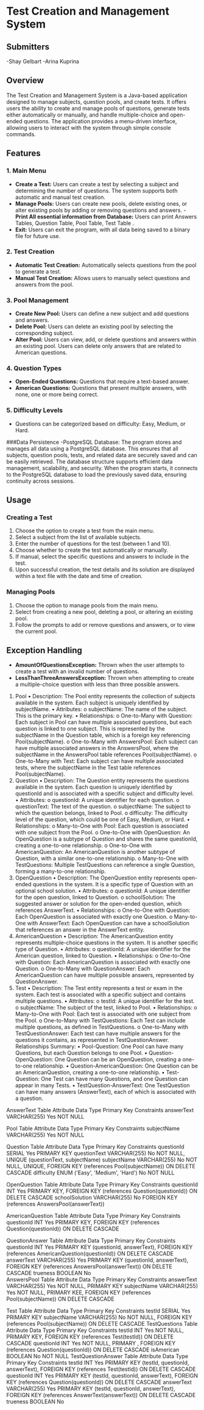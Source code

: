 # Test Creation and Management System
## Submitters
-Shay Gelbart
-Arina Kuprina

## Overview

The Test Creation and Management System is a Java-based application designed to manage subjects, question pools, and create tests. It offers users the ability to create and manage pools of questions, generate tests either automatically or manually, and handle multiple-choice and open-ended questions. The application provides a menu-driven interface, allowing users to interact with the system through simple console commands.

## Features

### 1. Main Menu
- **Create a Test:** Users can create a test by selecting a subject and determining the number of questions. The system supports both automatic and manual test creation.
- **Manage Pools:** Users can create new pools, delete existing ones, or alter existing pools by adding or removing questions and answers.
-**Print All essential information from Database:** Users can print Answers Tables, Question Table, Pool Table, Test Table . 
- **Exit:** Users can exit the program, with all data being saved to a binary file for future use.

### 2. Test Creation
- **Automatic Test Creation:** Automatically selects questions from the pool to generate a test.
- **Manual Test Creation:** Allows users to manually select questions and answers from the pool.

### 3. Pool Management
- **Create New Pool:** Users can define a new subject and add questions and answers.
- **Delete Pool:** Users can delete an existing pool by selecting the corresponding subject.
- **Alter Pool:** Users can view, add, or delete questions and answers within an existing pool.
Users can delete only answers that are related to American questions.

### 4. Question Types
- **Open-Ended Questions:** Questions that require a text-based answer.
- **American Questions:** Questions that present multiple answers, with none, one or more being correct.

### 5. Difficulty Levels
- Questions can be categorized based on difficulty: Easy, Medium, or Hard.

###Data Persistence
-PostgreSQL Database:
The program stores and manages all data using a PostgreSQL database. This ensures that all             subjects, question pools, tests, and related data are securely saved and can be easily retrieved. The database structure supports efficient data management, scalability, and security. When the program starts, it connects to the PostgreSQL database to load the previously saved data, ensuring continuity across sessions.

## Usage

### Creating a Test
1. Choose the option to create a test from the main menu.
2. Select a subject from the list of available subjects.
3. Enter the number of questions for the test (between 1 and 10).
4. Choose whether to create the test automatically or manually.
5. If manual, select the specific questions and answers to include in the test.
6. Upon successful creation, the test details and its solution are displayed within a text file with the date and time of creation.

### Managing Pools
1. Choose the option to manage pools from the main menu.
2. Select from creating a new pool, deleting a pool, or altering an existing pool.
3. Follow the prompts to add or remove questions and answers, or to view the current pool.



## Exception Handling
- **AmountOfQuestionsException:** Thrown when the user attempts to create a test with an invalid number of questions.
- **LessThanThreeAnswersException:** Thrown when attempting to create a multiple-choice question with less than three possible answers.


1. Pool
•	Description: The Pool entity represents the collection of subjects available in the system. Each subject is uniquely identified by subjectName.
•	Attributes:
o	subjectName: The name of the subject. This is the primary key.
•	Relationships:
o	One-to-Many with Question: Each subject in Pool can have multiple associated questions, but each question is linked to one subject. This is represented by the subjectName in the Question table, which is a foreign key referencing Pool(subjectName).
o	One-to-Many with AnswersPool: Each subject can have multiple associated answers in the AnswersPool, where the subjectName in the AnswersPool table references Pool(subjectName).
o	One-to-Many with Test: Each subject can have multiple associated tests, where the subjectName in the Test table references Pool(subjectName).
2. Question
•	Description: The Question entity represents the questions available in the system. Each question is uniquely identified by questionId and is associated with a specific subject and difficulty level.
•	Attributes:
o	questionId: A unique identifier for each question.
o	questionText: The text of the question.
o	subjectName: The subject to which the question belongs, linked to Pool.
o	difficulty: The difficulty level of the question, which could be one of Easy, Medium, or Hard.
•	Relationships:
o	Many-to-One with Pool: Each question is associated with one subject from the Pool.
o	One-to-One with OpenQuestion: An OpenQuestion is a subtype of Question and shares the same questionId, creating a one-to-one relationship.
o	One-to-One with AmericanQuestion: An AmericanQuestion is another subtype of Question, with a similar one-to-one relationship.
o	Many-to-One with TestQuestions: Multiple TestQuestions can reference a single Question, forming a many-to-one relationship.
3. OpenQuestion
•	Description: The OpenQuestion entity represents open-ended questions in the system. It is a specific type of Question with an optional school solution.
•	Attributes:
o	questionId: A unique identifier for the open question, linked to Question.
o	schoolSolution: The suggested answer or solution for the open-ended question, which references AnswerText.
•	Relationships:
o	One-to-One with Question: Each OpenQuestion is associated with exactly one Question.
o	Many-to-One with AnswerText: Each OpenQuestion can have a schoolSolution that references an answer in the AnswerText entity.
4. AmericanQuestion
•	Description: The AmericanQuestion entity represents multiple-choice questions in the system. It is another specific type of Question.
•	Attributes:
o	questionId: A unique identifier for the American question, linked to Question.
•	Relationships:
o	One-to-One with Question: Each AmericanQuestion is associated with exactly one Question.
o	One-to-Many with QuestionAnswer: Each AmericanQuestion can have multiple possible answers, represented by QuestionAnswer.
5. Test
•	Description: The Test entity represents a test or exam in the system. Each test is associated with a specific subject and contains multiple questions.
•	Attributes:
o	testId: A unique identifier for the test.
o	subjectName: The subject of the test, linked to Pool.
•	Relationships:
o	Many-to-One with Pool: Each test is associated with one subject from the Pool.
o	One-to-Many with TestQuestions: Each Test can include multiple questions, as defined in TestQuestions.
o	One-to-Many with TestQuestionAnswer: Each test can have multiple answers for the questions it contains, as represented in TestQuestionAnswer.
Relationships Summary:
•	Pool-Question: One Pool can have many Questions, but each Question belongs to one Pool.
•	Question-OpenQuestion: One Question can be an OpenQuestion, creating a one-to-one relationship.
•	Question-AmericanQuestion: One Question can be an AmericanQuestion, creating a one-to-one relationship.
•	Test-Question: One Test can have many Questions, and one Question can appear in many Tests.
•	TestQuestion-AnswerText: One TestQuestion can have many answers (AnswerText), each of which is associated with a question.


















AnswerText Table
Attribute	Data Type	Primary Key	Constraints
answerText	VARCHAR(255)	Yes	NOT NULL

Pool Table
Attribute	Data Type	Primary Key	Constraints
subjectName	VARCHAR(255)	Yes	NOT NULL

Question Table
Attribute	Data Type	Primary Key	Constraints
questionId	SERIAL	Yes	PRIMARY KEY
questionText	VARCHAR(255)	No	NOT NULL, UNIQUE (questionText, subjectName)
subjectName	VARCHAR(255)	No	NOT NULL, UNIQUE, FOREIGN KEY (references Pool(subjectName)) ON DELETE CASCADE
difficulty	ENUM ('Easy', 'Medium', 'Hard')	No	NOT NULL

OpenQuestion Table
Attribute	Data Type	Primary Key	Constraints
questionId	INT	Yes	PRIMARY KEY, FOREIGN KEY (references Question(questionId)) ON DELETE CASCADE
schoolSolution	VARCHAR(255)	No	FOREIGN KEY (references AnswersPool(answerText))



AmericanQuestion Table
Attribute	Data Type	Primary Key	Constraints
questionId	INT	Yes	PRIMARY KEY, FOREIGN KEY (references Question(questionId)) ON DELETE CASCADE

QuestionAnswer Table
Attribute	Data Type	Primary Key	Constraints
questionId	INT	Yes	PRIMARY KEY (questionId, answerText), FOREIGN KEY (references AmericanQuestion(questionId)) ON DELETE CASCADE
answerText	VARCHAR(255)	Yes	PRIMARY KEY (questionId, answerText), FOREIGN KEY (references AnswersPool(answerText)) ON DELETE CASCADE
trueness	BOOLEAN	No	
AnswersPool Table
Attribute	Data Type	Primary Key	Constraints
answerText	VARCHAR(255)	Yes	NOT NULL, PRIMARY KEY 
subjectName	VARCHAR(255)	Yes	NOT NULL, PRIMARY KEE, FOREIGN KEY (references Pool(subjectName)) ON DELETE CASCADE

Test Table
Attribute	Data Type	Primary Key	Constraints
testId	SERIAL	Yes	PRIMARY KEY
subjectName	VARCHAR(255)	No	NOT NULL, FOREIGN KEY (references Pool(subjectName)) ON DELETE CASCADE
TestQuestions Table
Attribute	Data Type	Primary Key	Constraints
testId	INT	Yes	NOT NULL, PRIMARY KEY, FOREIGN KEY (references Test(testId)) ON DELETE CASCADE
questionId	INT	Yes	NOT NULL, PRIMARY , FOREIGN KEY (references Question(questionId)) ON DELETE CASCADE
isAmerican	BOOLEAN	No	NOT NULL
TestQuestionAnswer Table
Attribute	Data Type	Primary Key	Constraints
testId	INT	Yes	PRIMARY KEY (testId, questionId, answerText), FOREIGN KEY (references Test(testId)) ON DELETE CASCADE
questionId	INT	Yes	PRIMARY KEY (testId, questionId, answerText), FOREIGN KEY (references Question(questionId)) ON DELETE CASCADE
answerText	VARCHAR(255)	Yes	PRIMARY KEY (testId, questionId, answerText), FOREIGN KEY (references AnswerText(answerText)) ON DELETE CASCADE
trueness	BOOLEAN	No	


